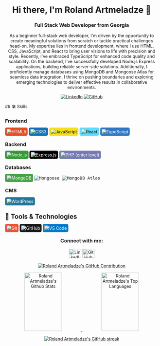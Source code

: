 <h1 align="center">Hi there, I'm Roland Artmeladze 👋</h1>
<h3 align="center">Full Stack Web Developer from Georgia</h3>

<p align="center"> As a beginner full-stack web developer, I'm driven by the opportunity to create meaningful solutions from scratch or tackle practical challenges head-on. My expertise lies in frontend development, where I use HTML, CSS, JavaScript, and React to bring user visions to life with precision and style. Recently, I've embraced TypeScript for enhanced code quality and scalability. On the backend, I've successfully developed Node.js Express applications, building reliable server-side solutions. Additionally, I proficiently manage databases using MongoDB and Mongoose Atlas for seamless data integration. I thrive on pushing boundaries and exploring emerging technologies to deliver effective results in collaborative environments. </p>

<p  align="center">
  <a href="https://www.linkedin.com/in/roland-a-96240487/"><img src="https://img.shields.io/badge/-Roland%20Artmeladze-blue?style=flat-square&logo=Linkedin&logoColor=white&link=https://www.linkedin.com/in/roland-a-96240487/" alt="LinkedIn"/></a>
  <a href="https://github.com/rolandiartmeladze"><img src="https://img.shields.io/github/followers/rolandiartmeladze?label=Follow&style=social" alt="GitHub"/></a>
</p>

<p>## 🛠️ Skills</p>

### Frontend
<span style="background-color: #E34F26; color: white; padding: 5px; border-radius: 5px;">![HTML5](https://img.shields.io/badge/-HTML5-000000?style=flat&logo=html5)</span>
<span style="background-color: #1572B6; color: white; padding: 5px; border-radius: 5px;">![CSS3](https://img.shields.io/badge/-CSS3-000000?style=flat&logo=css3)</span>
<span style="background-color: #F7DF1E; color: black; padding: 5px; border-radius: 5px;">![JavaScript](https://img.shields.io/badge/-JavaScript-000000?style=flat&logo=javascript)</span>
<span style="background-color: #61DAFB; color: black; padding: 5px; border-radius: 5px;">![React](https://img.shields.io/badge/-React-000000?style=flat&logo=react)</span>
<span style="background-color: #3178C6; color: white; padding: 5px; border-radius: 5px;">![TypeScript](https://img.shields.io/badge/-TypeScript-000000?style=flat&logo=typescript)</span>

### Backend
<span style="background-color: #339933; color: white; padding: 5px; border-radius: 5px;">![Node.js](https://img.shields.io/badge/-Node.js-000000?style=flat&logo=node.js)</span>
<span style="background-color: #000000; color: white; padding: 5px; border-radius: 5px;">![Express.js](https://img.shields.io/badge/-Express.js-000000?style=flat&logo=express)</span>
<span style="background-color: #777BB4; color: white; padding: 5px; border-radius: 5px;">![PHP](https://img.shields.io/badge/-PHP-000000?style=flat&logo=php) (enter level)</span>


### Databases
<span style="background-color: #47A248; color: white; padding: 5px; border-radius: 5px;">![MongoDB](https://img.shields.io/badge/-MongoDB-000000?style=flat&logo=mongodb)</span>
<samp> ![Mongoose](https://img.shields.io/badge/Mongoose-880000?style=flat-square&logo=mongodb&logoColor=white) </samp>
<samp> ![MongoDB Atlas](https://img.shields.io/badge/MongoDB%20Atlas-47A248?style=flat-square&logo=mongodb&logoColor=white) </samp>


### CMS
<span style="background-color: #21759B; color: white; padding: 5px; border-radius: 5px;">![WordPress](https://img.shields.io/badge/-WordPress-000000?style=flat&logo=wordpress)</span>

## 🔧 Tools & Technologies
<span style="background-color: #F05032; color: white; padding: 5px; border-radius: 5px;">![Git](https://img.shields.io/badge/-Git-000000?style=flat&logo=git)</span>
<span style="background-color: #181717; color: white; padding: 5px; border-radius: 5px;">![GitHub](https://img.shields.io/badge/-GitHub-000000?style=flat&logo=github)</span>
<span style="background-color: #007ACC; color: white; padding: 5px; border-radius: 5px;">![VS Code](https://img.shields.io/badge/-VS%20Code-000000?style=flat&logo=visual-studio-code)</span>


<h3 align="center">Connect with me:</h3>
<p align="center">
  <a href="https://www.linkedin.com/in/roland-a-96240487/"><img src="https://raw.githubusercontent.com/rahuldkjain/github-profile-readme-generator/master/src/images/icons/Social/linked-in-alt.svg" alt="LinkedIn" height="30" width="40" /></a>
  <a href="https://github.com/rolandiartmeladze"><img src="https://img.icons8.com/ios-glyphs/30/000000/github.png" alt="GitHub" height="30" width="40" /></a>
</p>

<p align="center">
  <a href="https://github.com/rolandiartmeladze">
    <img src="https://github-profile-summary-cards.vercel.app/api/cards/profile-details?username=rolandiartmeladze&theme=radical" alt="Roland Artmeladze's GitHub Contribution"/>
  </a>
</p>

<p align="center">
  <a href="https://github.com/rolandiartmeladze">
    <img src="https://github-readme-stats.vercel.app/api?username=rolandiartmeladze&show_icons=true&count_private=true&theme=react&border_color=7F3FBF&bg_color=0D1117&title_color=CDB4DB&icon_color=CDB4DB" alt="Roland Artmeladze's Github Stats" height="192px" width="49.5%"/>
  </a>
  <a href="https://github.com/rolandiartmeladze">
    <img src="https://github-readme-stats.vercel.app/api/top-langs/?username=rolandiartmeladze&langs_count=8&layout=compact&theme=react&border_color=7F3FBF&bg_color=0D1117&title_color=CDB4DB&icon_color=CDB4DB" alt="Roland Artmeladze's Top Languages" height="192px" width="49.5%"/>
  </a>
</p>

<p align="center">
  <a href="https://github.com/rolandiartmeladze">
    <img src="https://github-readme-streak-stats.herokuapp.com/?user=rolandiartmeladze&theme=radical&border=7F3FBF&background=0D1117" alt="Roland Artmeladze's GitHub streak"/>
  </a>
</p>
